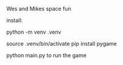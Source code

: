 Wes and Mikes space fun


install:

python -m venv .venv

source .venv/bin/activate
pip install pygame

python main.py  to run the game

